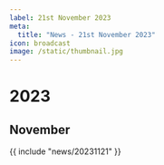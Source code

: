 ```yaml
---
label: 21st November 2023
meta:
  title: "News - 21st November 2023"
icon: broadcast
image: /static/thumbnail.jpg
---
```


# 2023
## November

{{ include "news/20231121" }}